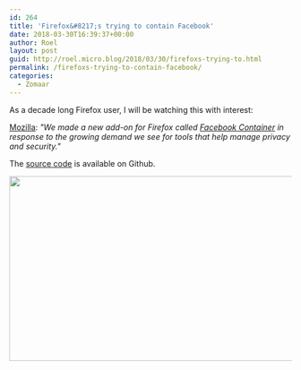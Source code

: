 ```yaml
---
id: 264
title: 'Firefox&#8217;s trying to contain Facebook'
date: 2018-03-30T16:39:37+00:00
author: Roel
layout: post
guid: http://roel.micro.blog/2018/03/30/firefoxs-trying-to.html
permalink: /firefoxs-trying-to-contain-facebook/
categories:
  - Zomaar
---
```

As a decade long Firefox user, I will be watching this with interest: 

[Mozilla](https://blog.mozilla.org/blog/2018/03/27/facebook-container-add-on/): _"We made a new add-on for Firefox called [Facebook Container](https://addons.mozilla.org/en-US/firefox/addon/facebook-container/) in response to the growing demand we see for tools that help manage privacy and security."_ 

The [source code](https://github.com/mozilla/contain-facebook) is available on Github. 



<img src="http://roel.micro.blog/uploads/2018/eab69f6e42.jpg" width="600" height="330" />